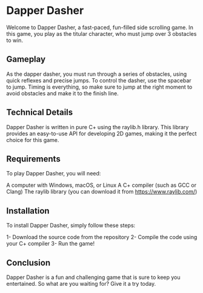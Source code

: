 # Dapper Dasher
Welcome to Dapper Dasher, a fast-paced, fun-filled side scrolling game. In this game, you play as the titular character, who must jump over 3 obstacles to win.

## Gameplay
As the dapper dasher, you must run through a series of obstacles, using quick reflexes and precise jumps. To control the dasher, use the spacebar to jump. Timing is everything, so make sure to jump at the right moment to avoid obstacles and make it to the finish line.

## Technical Details
Dapper Dasher is written in pure C+ using the raylib.h library. This library provides an easy-to-use API for developing 2D games, making it the perfect choice for this game.


## Requirements
To play Dapper Dasher, you will need:

A computer with Windows, macOS, or Linux
A C+ compiler (such as GCC or Clang)
The raylib library (you can download it from https://www.raylib.com/)

## Installation
To install Dapper Dasher, simply follow these steps:

1- Download the source code from the repository
2- Compile the code using your C+ compiler
3- Run the game!

## Conclusion
Dapper Dasher is a fun and challenging game that is sure to keep you entertained. So what are you waiting for? Give it a try today.

